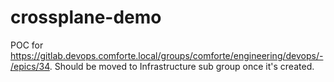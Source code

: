 # crossplane-demo

POC for https://gitlab.devops.comforte.local/groups/comforte/engineering/devops/-/epics/34. Should be moved to Infrastructure sub group once it's created.